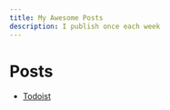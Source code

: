 ```yaml
---
title: My Awesome Posts
description: I publish once each week
---
```


# Posts
- [Todoist](./todoist-markdown)
